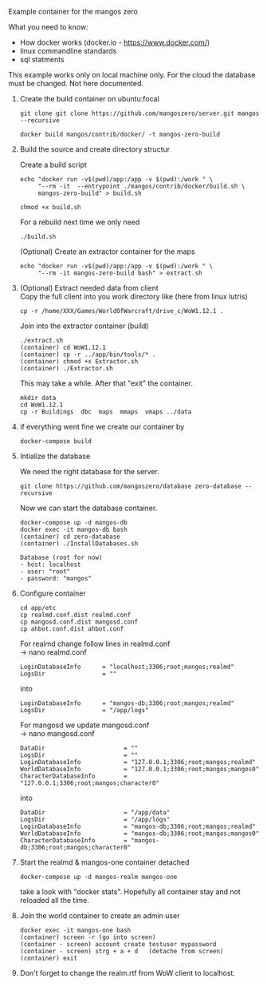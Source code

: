 Example container for the mangos zero

What you need to know:

- How docker works (docker.io -  https://www.docker.com/)
- linux commandline standards
- sql statments

This example works only on  local machine only. For the cloud the database must be changed.
Not here documented.

1) Create the build container on ubuntu:focal
   ```
   git clone git clone https://github.com/mangoszero/server.git mangos --recursive 

   docker build mangos/contrib/docker/ -t mangos-zero-build
   ```
2) Build the source and create directory structur
   
   Create a  build script
   ```
   echo "docker run -v$(pwd)/app:/app -v $(pwd):/work " \
        "--rm -it  --entrypoint ./mangos/contrib/docker/build.sh \
        mangos-zero-build" > build.sh
        
   chmod +x build.sh
   ```
   For a rebuild next time we only need
   ```
   ./build.sh
   ```
   (Optional) Create an extractor container for the maps
   ```
   echo "docker run -v$(pwd)/app:/app -v $(pwd):/work " \
        "--rm -it mangos-zero-build bash" > extract.sh

   ```
3) (Optional) Extract needed data from client<br>
   Copy the full client into you work directory like
   (here from linux lutris)
   ```
   cp -r /home/XXX/Games/WorldOfWarcraft/drive_c/WoW1.12.1 .
   ```
   Join into the extractor container (build)
   ```
   ./extract.sh
   (container) cd WoW1.12.1
   (container) cp -r ../app/bin/tools/* .
   (container) chmod +x Extractor.sh
   (container) ./Extractor.sh
   ```
   This may take a while.
   After that "exit" the container.
   ```
   mkdir data
   cd WoW1.12.1
   cp -r Buildings  dbc  maps  mmaps  vmaps ../data
   ```
4) if everything went fine we create our container by
   ```
   docker-compose build
   ```
5) Intialize the database

   We need the right database for the server.

   ```
   git clone https://github.com/mangoszero/database zero-database --recursive
   ```
   Now we can start the database container.
   ```
   docker-compose up -d mangos-db
   docker exec -it mangos-db bash
   (container) cd zero-database
   (container) ./InstallDatabases.sh

   Database (root for now)
   - host: localhost
   - user: "root"
   - password: "mangos"
   ```
6) Configure container <br>
   ```
   cd app/etc
   cp realmd.conf.dist realmd.conf
   cp mangosd.conf.dist mangosd.conf
   cp ahbot.conf.dist ahbot.conf
   ```
   For realmd change follow lines in realmd.conf<br>
   -> nano realmd.conf
   ```
   LoginDatabaseInfo      = "localhost;3306;root;mangos;realmd"
   LogsDir                = ""
   ```
   into
   ```
   LoginDatabaseInfo      = "mangos-db;3306;root;mangos;realmd"
   LogsDir                = "/app/logs"
   ```

   For mangosd we update mangosd.conf<br>
   -> nano mangosd.conf
   ```
   DataDir                      = ""
   LogsDir                      = ""
   LoginDatabaseInfo            = "127.0.0.1;3306;root;mangos;realmd"
   WorldDatabaseInfo            = "127.0.0.1;3306;root;mangos;mangos0"
   CharacterDatabaseInfo        = "127.0.0.1;3306;root;mangos;character0"
   ```
   into
   ```
   DataDir                      = "/app/data"
   LogsDir                      = "/app/logs"
   LoginDatabaseInfo            = "mangos-db;3306;root;mangos;realmd"
   WorldDatabaseInfo            = "mangos-db;3306;root;mangos;mangos0"
   CharacterDatabaseInfo        = "mangos-db;3306;root;mangos;character0"
   ```

7) Start the realmd & mangos-one container detached
   ```
   docker-compose up -d mangos-realm mangos-one
   ```
   take a look with "docker stats". Hopefully all container stay and not reloaded all the time.

8) Join the world container to create an admin user
   ```
   docker exec -it mangos-one bash
   (container) screen -r (go into screen)
   (container - screen) account create testuser mypassword
   (container - screen) strg + a + d   (detache from screen)
   (container) exit
   ```
9) Don't forget to change the realm.rtf from WoW client to localhost.
